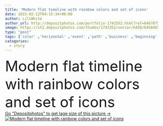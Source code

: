 ```yaml
---
title: 'Modern flat timeline with rainbow colors and set of icons'
date: 2015-02-12T04:15:34+00:00
author: LiliWhite
author_url: http://depositphotos.com/portfolio-1743352.html?ref=64678756
image: https://st2.depositphotos.com/thumbs/1743352/vector/6458/64584653/api_thumb_450.jpg?forcejpeg=true
type: "post"
tags: ['color' ,'horizontal' ,'event' ,'path' ,'business' ,'beginning' ,'road' ,'time' ,'rainbow' ,'year' ,'icon' ,'corporate' ,'data' ,'development' ,'way' ,'step' ,'route' ,'company' ,'point' ,'journey' ,'map' ,'history' ,'start' ,'voyage' ,'chart' ,'story' ,'process' ,'month' ,'evolution' ,'firm' ,'progress' ,'important' ,'concern' ,'axis' ,'course' ,'enterprise' ,'advance' ,'milestone' ,'narrate' ,'start up' ,'timeline' ,'milestones' ,'infographic' ,'starup' ]
categories: 
  - story
---
```

<div aling="center">
            <font size="60"> Modern flat timeline with rainbow colors and set of icons</font>   
</div>
<div>
    <a href='https://depositphotos.com/64584653/stock-illustration-modern-flat-timeline-with-rainbow.html?ref=64678756' target=_blank > Go "Depositphotos" to get lage size of this picture ->
        <img href='https://depositphotos.com/64584653/stock-illustration-modern-flat-timeline-with-rainbow.html?ref=64678756' src='https://st2.depositphotos.com/1743352/6458/v/950/depositphotos_64584653-stock-illustration-modern-flat-timeline-with-rainbow.jpg?forcejpeg=true' alt='Modern flat timeline with rainbow colors and set of icons' >
    </a>
</div>
